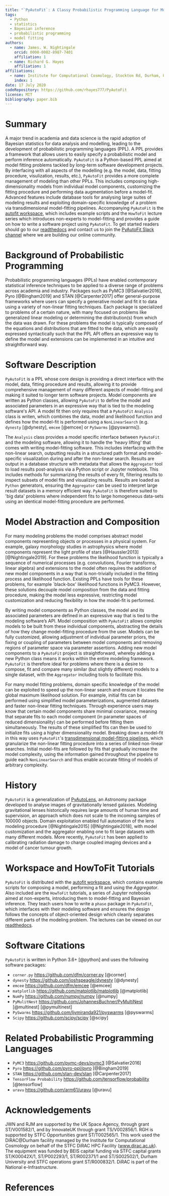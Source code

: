 ```yaml
---
title: "`PyAutoFit`: A Classy Probabilistic Programming Language for Model Composition and Fitting"
tags:
  - Python
  - statistics
  - Bayesian inference
  - probabilistic programming
  - model fitting
authors:
  - name: James. W. Nightingale
    orcid: 0000-0002-8987-7401
    affiliation: 1
  - name: Richard G. Hayes
    affiliation: 1
affiliations:
  - name: Institute for Computational Cosmology, Stockton Rd, Durham, United Kingdom, DH1 3LE
    index: 1
date: 17 July 2020
codeRepository: https://github.com/rhayes777/PyAutoFit
license: MIT
bibliography: paper.bib
---
```


# Summary

A major trend in academia and data science is the rapid adoption of Bayesian statistics for data analysis and modelling, 
leading to the development of probabilistic programming languages (PPL). A PPL provides a framework that allows users 
to easily specify a probabilistic model and perform inference automatically. `PyAutoFit` is a Python-based PPL aimed 
at model fitting problems tackled by long-term software development projects. By interfacing with all aspects of the 
modelling (e.g. the model, data, fitting procedure, visulization, results, etc.), `PyAutoFit` provides a more complete 
management of modeling than other PPLs. This includes composing high-dimensionality models from individual model 
components, customizing the fitting procedure and performing data augmentation before a model-fit. Advanced features 
include database tools for analysing large suites of modeling results and exploiting domain-specific knowledge of a 
problem via transdimensional model-fitting pipelines. Accompanying `PyAutoFit` is 
the [autofit workspace](https://github.com/Jammy2211/autofit_workspace), which includes example scripts and 
the `HowToFit` lecture series which introduces non-experts to model-fitting and provides a guide on how to write a 
software project using `PyAutoFit`. To get started readers should go to 
our [readthedocs](https://pyautofit.readthedocs.io/en/latest/) and contact us to join 
the [PyAutoFit Slack channel](https://pyautofit.slack.com/) where we are building our online community.

# Background of Probabilistic Programming

Probabilistic programming languages (PPLs) have enabled contemporary statistical inference techniques to be applied 
to a diverse range of problems across academia and industry. Packages such as PyMC3 [@Salvatier2016], 
Pyro [@Bingham2019] and STAN [@Carpenter2017] offer general-purpose frameworks where users can specify a generative 
model and fit it to data using a variety of non-linear fitting techniques. Each package is specialized to problems 
of a certain nature, with many focused on problems like generalized linear modeling or determining the 
distribution(s) from which the data was drawn. For these problems the model is typically composed of the equations and
distributions that are fitted to the data, which are easily expressed syntactically such that the PPL API offers an 
expressive way to define the model and extensions can be implemented in an intuitive and straightforward way.

# Software Description

`PyAutoFit` is a PPL whose core design is providing a direct interface with the model, data, fitting procedure and 
results, allowing it to provide comprehensive management of many different aspects of model-fitting and making it 
suited to longer term software projects. Model components are written as Python classes, allowing `PyAutoFit` to 
define the model and associated parameters in an expressive way that is tied to the modeling software's API. A 
model fit then only requires that a `PyAutoFit` `Analysis` class is writen, which combines the data, model and 
likelihood function and defines how the model-fit is performed using a `NonLinearSearch` 
(e.g. `dynesty` [@dynesty], `emcee` [@emcee] or `PySwarms` [@pyswarms]). 

The `Analysis` class provides a model specific interface between `PyAutoFit` and the modeling software, allowing it 
to handle the 'heavy lifting' that comes with writing model-fitting software. This includes interfacing with the 
non-linear search, outputting results in a structured path format and model-specific visualization during and 
after the non-linear search. Results are output in a database structure with metadata that allows 
the `Aggregator` tool to load results post-analysis via a Python script or Jupyter notebook. This includes methods 
for summarizing the results of every fit, filtering results to inspect subsets of model fits and visualizing results. 
Results are loaded as `Python` generators, ensuring the `Aggregator` can be used to interpret large result datasets 
in a memory efficient way. `PyAutoFit` is therefore suited to 'big data' problems where independent fits to large 
homogeneous data-sets using an identical model-fitting procedure are performed. 

# Model Abstraction and Composition

For many modeling problems the model comprises abstract model components representing objects or processes in a 
physical system. For example, galaxy morphology studies in astrophysics where model components represent the light 
profile of stars [@Haussler2013] [@Nightingale2019]. For these problems the likelihood function is typically a 
sequence of numerical processes (e.g. convolutions, Fourier transforms, linear algebra) and extensions to the model 
often requires the addition of new model components in a way that is non-trivially included in the fitting process 
and likelihood function. Existing PPLs have tools for these problems, for example `black-box' likelihood functions 
in PyMC3. However, these solutions decouple model composition from the data and fitting procedure, making the model 
less expressive, restricting model customization and reducing flexibility in how the model-fit is performed.

By writing model components as Python classes, the model and its associated parameters are defined in an expressive 
way that is tied to the modeling software’s API. Model composition with `PyAutoFit` allows complex models to be built 
from these individual components, abstracting the details of how they change model-fitting procedure from the user. 
Models can be fully customized, allowing adjustment of individual parameter priors, the fixing or coupling of 
parameters between model components and removing regions of parameter space via parameter assertions. Adding new model 
components to a `PyAutoFit` project is straightforward, whereby adding a new Python class means it works within 
the entire modeling framework. `PyAutoFit` is therefore ideal for problems where there is a desire to compose, fit and 
compare many similar (but slightly different) models to a single dataset, with the `Aggregator` including tools to 
facilitate this. 

For many model fitting problems, domain specific knowledge of the model can be exploited to speed up the non-linear 
search and ensure it locates the global maximum likelihood solution. For example, initial fits can be performed 
using simplified model parameterizations, augmented datasets and faster non-linear fitting techniques. Through 
experience users may know that certain model components share minimal covariance, meaning that separate fits to each 
model component (in parameter spaces of reduced dimensionality) can be performed before fitting them simultaneously. 
The results of these simplified fits can then be used to initialize fits using a higher dimensionality model. 
Breaking down a model-fit in this way 
uses `PyAutoFit`'s [transdimensional model-fitting pipelines](https://pyautofit.readthedocs.io/en/latest/advanced/pipelines.html), 
which granularize the non-linear fitting procedure into a series of linked non-linear searches. Initial model-fits 
are followed by fits that gradually increase the model complexity, using the information gained throughout the 
pipeline to guide each `NonLinearSearch` and thus enable accurate fitting of models of arbitrary complexity.

# History

`PyAutoFit` is a generalization of [PyAutoLens](https://github.com/Jammy2211/PyAutoLens), an Astronomy package 
developed to analyse images of gravitationally lensed galaxies. Modeling gravitational lenses historically requires 
large amounts of human time and supervision, an approach which does not scale to the incoming samples of $100000$ 
objects. Domain exploitation enabled full automation of the lens modeling 
procedure [@Nightingale2015] [@Nightingale2018], with model customization and the aggregator enabling one to fit 
large datasets with many different models. More recently, `PyAutoFit` has been applied to calibrating radiation 
damage to charge coupled imaging devices and a model of cancer tumour growth.  
 
# Workspace and HowToFit Tutorials

`PyAutoFit` is distributed with the [autofit workspace](https://github.com/Jammy2211/autofit_workspace), which 
contains example scripts for composing a model, performing a fit and using the _Aggregator_. Also included are 
the `HowToFit` tutorials, a series of Jupyter notebooks aimed at non-experts, introducing them to model-fitting and 
Bayesian inference. They teach users how to write a `phase` package in `PyAutoFit`, which interfaces with their 
modeling software and ensures the design follows the concepts of object-oriented design which cleanly separates 
different parts of the modeling problem. The lectures can be viewed on 
our [readthedocs](https://pyautofit.readthedocs.io/en/latest/howtofit/howtofit.html).

# Software Citations

`PyAutoFit` is written in Python 3.6+ [@python] and uses the following software packages:

- `corner.py` https://github.com/dfm/corner.py [@corner]
- `dynesty` https://github.com/joshspeagle/dynesty [@dynesty]
- `emcee` https://github.com/dfm/emcee [@emcee]
- `matplotlib` https://github.com/matplotlib/matplotlib [@matplotlib]
- `NumPy` https://github.com/numpy/numpy [@numpy]
- `PyMulitNest` https://github.com/JohannesBuchner/PyMultiNest [@multinest] [@pymultinest]
- `PySwarms` https://github.com/ljvmiranda921/pyswarms [@pyswarms]
- `Scipy` https://github.com/scipy/scipy [@scipy]

# Related Probabilistic Programming Languages

- `PyMC3` https://github.com/pymc-devs/pymc3 [@Salvatier2016]
- `Pyro` https://github.com/pyro-ppl/pyro [@Bingham2019]
- `STAN` https://github.com/stan-dev/stan [@Carpenter2017]
- `TensorFlow Probability` https://github.com/tensorflow/probability [@tensorflow]
- `uravu` https://github.com/arm61/uravu [@uravu]

# Acknowledgements

JWN and RJM are supported by the UK Space Agency, through grant ST/V001582/1, and by InnovateUK through grant TS/V002856/1. RGH is supported by STFC Opportunities grant ST/T002565/1.
This work used the DiRAC@Durham facility managed by the Institute for Computational Cosmology on behalf of the STFC DiRAC HPC Facility (www.dirac.ac.uk). The equipment was funded by BEIS capital funding via STFC capital grants ST/K00042X/1, ST/P002293/1, ST/R002371/1 and ST/S002502/1, Durham University and STFC operations grant ST/R000832/1. DiRAC is part of the National e-Infrastructure.

# References
